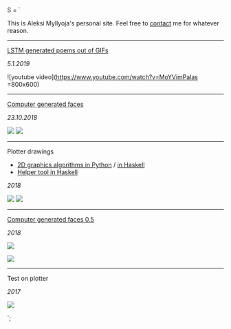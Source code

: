 S = `

This is Aleksi Myllyoja's personal site. Feel free to [contact](mailto:aleksi.myllyoja@gmail.com) me for whatever reason.

---

[LSTM generated poems out of GIFs](montage_1/)


_5.1.2019_

![youtube video](https://www.youtube.com/watch?v=MoYVimPalas =800x600)

***

[Computer generated faces](jack-of-diamonds/#Faces)

_23.10.2018_

![](https://i.imgur.com/sCKYW7l.png)
![](https://i.imgur.com/uyBCjua.png)

***

Plotter drawings

* [2D graphics algorithms in Python](https://github.com/aleksimyllyoja/generative) / [in Haskell](https://github.com/aleksimyllyoja/haskell-graphics)
* [Helper tool in Haskell](https://github.com/aleksimyllyoja/teos)

_2018_

![](https://i.imgur.com/EwQ8A2f.png)
![](https://i.imgur.com/Y7fmTOC.png)

***

[Computer generated faces 0.5](https://github.com/aleksimyllyoja/generative)

_2018_

![](https://i.imgur.com/YnKsuDO.png)

![](https://i.imgur.com/faK4WFm.png)

***

Test on plotter

_2017_

![](https://i.imgur.com/UATfw1y.jpg)

`;
